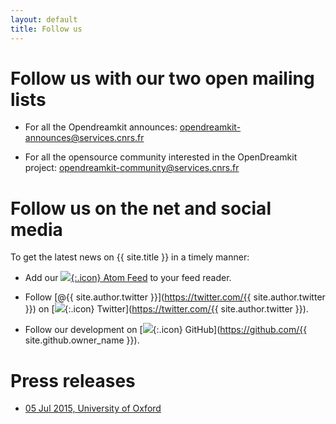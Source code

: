 ```yaml
---
layout: default
title: Follow us
---
```

# Follow us with our two open mailing lists

* For all the Opendreamkit announces: opendreamkit-announces@services.cnrs.fr 

* For all the opensource community interested in the OpenDreamkit project: opendreamkit-community@services.cnrs.fr 


# Follow us on the net and social media

To get the latest news on {{ site.title }} in a timely manner:

* Add our [![](../public/feed.png){:.icon} Atom Feed](../atom.xml) to your feed reader.

* Follow [@{{ site.author.twitter }}](https://twitter.com/{{ site.author.twitter }}) on [![](../public/twitter.png){:.icon}
Twitter](https://twitter.com/{{ site.author.twitter }}).

* Follow our development on [![](../public/github.png){:.icon} GitHub](https://github.com/{{ site.github.owner_name }}).

# Press releases

* [05 Jul 2015, University of Oxford](http://www.cs.ox.ac.uk/news/954-full.html)
